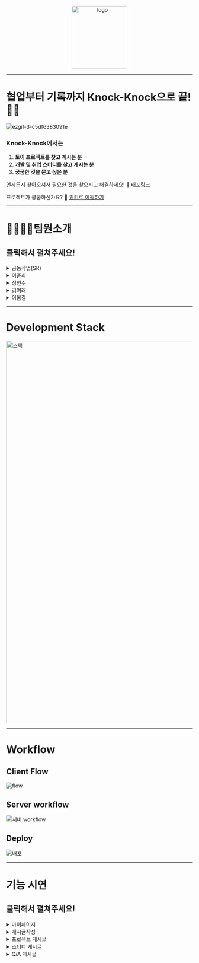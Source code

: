 <p align="center"><img width="150px" height="170px" src="https://user-images.githubusercontent.com/69799645/106813873-e65e0580-66b4-11eb-8f25-06a8163c8b1f.png" alt="logo" /></p>

---

# 협업부터 기록까지 Knock-Knock으로 끝! 👍🏻

![ezgif-3-c5df6383091e](https://user-images.githubusercontent.com/69799645/106683230-78a7d000-6607-11eb-82f6-accfec9d8fce.gif)

### Knock-Knock에서는

1. **토이 프로젝트를 찾고 계시는 분**
2. **개발 및 취업 스터디를 찾고 계시는 분**
3. **궁굼한 것을 묻고 싶은 분**

언제든지 찾아오셔서 필요한 것을 찾으시고 해결하세요! 📎 [배포링크](https://knocknrole.com)

프로젝트가 궁굼하신가요? 📎 [위키로 이동하기](https://github.com/codestates/Knock-Knock-Client/wiki)

---

# 👦🏻👧🏻팀원소개

## 클릭해서 펼쳐주세요!

<details>
  <summary>공동작업(SR)</summary>
  
  - 아이디어 선정 및 선정된 아이템에 대한 개발 컨셉 설정
  - Figma를 이용한 초기 WireFrame 작성
  - Miro를 이용한 Flow Chart 작성
  - DBdiagram을 이용한 Schema 초안 작성
  - API 초안 작성
</details>
<details>
  <summary>이준희</summary>
  
  - [![badge](https://img.shields.io/badge/Github-jun931223-yellow?style=for-the-badge&logo=github)](https://github.com/jun931223)
  - **Role** : Team Leader
  - **Position** : Front-end
  - **Stack** :  React, Hooks, React Router Dom, Axios,CKeditor ,Illustrator, Photoshop
  - **Works** :

**[PM]**

- 프로젝트 기획 및 상황관리
- Frontend-Backend 의견조율 및 팀원 기록관리

**1) UI 기획 및 디자인**

- 포토샵을 이용한 애플리케이션 소스 및 로고 제작
- 일러스트를 이용한 필요한 소스제작
- 애플리케이션 컨셉 및 UI 디자인

**2) 메인페이지**

- 레이아웃 설정 및 UI 디자인
- 컨텐츠 기획

**3) 모달창**

- Modal template 계획
  - 로그인/로그아웃 기능
  - 모달창 라우터 관리
  - O-auth [Github] setting
- 로그인/비로그인에 따른 Application authorization 구분

**4) 게시판**

- 게시판 UI 설계
- 게시물 생성 및 게시판 컴포넌트 계획
- 방정보에서 참여 및 등록, 댓글 기능
- 컨텐츠 이용 시 회원 아이디 체크 [사용자가 계정관리에서 회원양식을 맞추지 않았을 시 이용제한]
- 사용자의 게시물 참여 여부에 따른 반응 계획
- 카테고리(Project, Study, Question)에 따른 기능 분리
- CKeditor을 이용한 게시물 생성 계획
- 게시물 생성 시 카테고리에 따른 양식 폼 계획 및 필수 양식을등록하지 않았을 경우 알람 출력
- Question 카테고리 이용 시 사용자 익명성 기능구연 [질문 전용아이디 발급 및 출력]

**5) 마이페이지**

- 마이페이지
  - UI 디자인
  - 기능 컨셉 계획
- 계정관리
  - 계정관리 양식 폼 및 UI, 기능 계획
  - 스택 선택부분 디자인 및 계획
  - 사용자 아이디 생성 시 양식에 맞춰 입력 유도 [양식에 맞지않을 경우 앱 사용기능 제한]
- 히스토리
  - UI 계획, 기능 컨셉 및 컴포넌트 설계
  - 회고 작성 및 출력 기능 계획
- 마이페이지 utils 관리
</details>
<details>
  <summary>정인수</summary>
  
  - [![badge](https://img.shields.io/badge/Github-jnoodle0503-yellow?style=for-the-badge&logo=github)](https://github.com/jnoodle0503)
  - **Role** : Team Member
  - **Position** : Front-end
  - **Stack** : React, Hooks, React Router Dom,Axios, Email.js
  - **Works** :

**1) 메인페이지**

- 메인페이지 UI 설계
- 메인페이지 섹션 설계
- 검색 필터 기능 구현(게시물 유형, 인원수, 검색어 필터링)

**2) 마이 페이지**

- 사용자 프로필 UI 설계(사용자명, 기분상태, 관심 스택)
- 사용자 참여 게시물 UI 설계(열린 게시물, 닫힌 게시물 필터링)

**3) 회고 관리 페이지**

- 사용자 회고 작성 & 회고 기록 UI 설계와 조회, 삭제 기능 구현
- 회고 기록 Email 보내기 기능 구현(원하는 이메일로 회고기록 전송 가능)

**4) 게시물 정보 페이지**

- 게시물 정보 UI 설계(사이드바에서 게시물 유형 필터링 가능, 게시물제목, 사용스택 등등..)
- 게시물 댓글 기능 구현

**5) 계정 관리 페이지**

- 사용자 계정 수정 폼 UI 설계
- 사용자 정보 수정 기능(사용자명, 성향, 기분상태, 관심스택 등등...)
</details>
<details>
  <summary>김여래</summary>
  
  - [![badge](https://img.shields.io/badge/Github-yrkimyy-yellow?style=for-the-badge&logo=github)](https://github.com/yrkimyy)
  - **Role** : Team Member
  - **Position** : Back-end
  - **Stack** :
    - Server : Node.js(Express), TypeScript
    - Database : MYSQL
    - ORM : TypeORM
    - Auth : oAuth(Google, Github)
    - Deploy : AWS S3, CloudFront
  - **Works** :

**[Server]**

**1) 개발환경 구축을 위한 기본 서버 setting**

- Typescript Config, Typeorm Config 작성
- Route 분기 처리

**2) Typeorm을 통한 스키마디자인에 따른 JoinTable 작성 및 교차 데이터 호출을 위한 로직 작성**

- Post - Comment 간 관계 설정, JoinTable생성
- Post - User간 관계 설정과 JoinTable 생성

**3) Typeorm을 통한 MVC패턴의 Models에 해당하는 entity 및 static 커스텀 메소드 작성**

- Post

  전체 게시물 조회, 유저별 게시글 데이터 조회, 작성자와 유저가 동일할 때 게시글 종료 기능,
  JoinTable 데이터조회, 게시글 고유번호에 따른 조회, 해당 게시글 참가 유저의 요청 시 JoinTable에서 데이터 삭제 기능, 게시글 작성 기능

- Comment

  전체 댓글 조회, 게시물 별 댓글 조회, 댓글 작성 기능, 댓글 삭제 기능,
  유저-게시글 JoinTable 데이터조회, 유저별 댓글 조회 기능

**4)Typescript 기반 MVC 패턴을 이용한 Controller 비지니스 로직 작성**

- OAuth - 깃허브 oauth / google oauth 로그인
- Search - 카테고리, 인원, 타이틀을 통한 검색
- Comment - 게시글 내, 댓글 작성, 조회, 삭제 구현(CRD)
- Posts - 게시글 작성, 조회, 삭제 구현(CRD)
- Profile - 로그인/로그아웃시 세션 부여 및 세션 삭제 기능

**[DevOps]**

**5) AWS 기반 S3, Route53, CloudFront를 이용한 배포**

</details>
<details>
  <summary>이봄결</summary>
  
  - [![badge](https://img.shields.io/badge/Github-BreezeBM-yellow?style=for-the-badge&logo=github)](https://github.com/BreezeBM)
  - **Role** : Team member
  - **Position** : Backend
  - **Stack** : 
    - Server : Node.js(Express), TypeScript
    - Database : MYSQL
    - ORM : TypeORM
    - Deploy : AWS EC2, RDS, ELB, ACM, Route53
  - **Works** :

**[Server]**

**1) 세션 기반 서버 기초 설계, module선정과 설치, Routes 작성**

**2) 서버 MVC로직 설계, TypeORM으로 Entity, Static Method 및 Controller작성**

- User : 정보 조회, 이메일 확인, 프로필 변경, 회원가입 로직, Post와 N:N관계 연결
- Diary : 회고록 작성, 해당 게시물 회고록 조회, 회고록 삭제, 유저 또는 게시물과 join맺기
- Post : 신청 게시물과 유저 join table연결 맺기

**3) 프로젝트, 스터디 참여 신청 로직 작성**

- 프로젝트 신청시 해당하는 포지션 인원 수 만큼을 빼고 DB에 입력
- 스터디 신청시 전체 인원 수에서 빼고 DB에 입력
- 프로젝트 포지션 인원이 0 또는 스터디 총 인원이 0이 될 때 게시물 닫히는 로직

**4) node-schedule을 활용한 로직 작성**

- 게시물 생성 후 7일이 지난 게시물은 자동으로 닫히는 로직

**[DevOps]**

- Route53 도메인 구입 및 https통신을 위해 ACM으로 SSL 인증서 취득
- ELB와 EC2, RDS 배포 및 에러 핸들링
- CloudFront를 활용한 S3, Route53 연결 및 에러핸들링

**[SR]**

- Miro를 활용한 Client Workflow, Server Endpoint 작성
- PowerPoint로 Stack이미지 작성
- Cloudcraft로 Deployflow 이미지 작성
</details>

---

# **Development Stack**

<img width="1031" alt="스택" src="https://user-images.githubusercontent.com/69799645/106436529-8cdcb780-64b7-11eb-868f-5f820f638eff.png">

---

# **Workflow**

## Client Flow

<img src="https://user-images.githubusercontent.com/69799645/106236833-f7d08900-6240-11eb-85b5-3748fbf819bf.png" alt='flow' /></a>

## Server workflow

![서버 workflow](https://user-images.githubusercontent.com/69799645/106230981-ffd5fc00-6233-11eb-918f-64e729a54852.png)

## Deploy

![배포](https://user-images.githubusercontent.com/69799645/106701514-23c98100-662a-11eb-94c5-61ca2ef0c964.png)

---

# **기능 시연**

## 클릭해서 펼쳐주세요!

<details>
<summary>마이페이지</summary>
<img src="https://user-images.githubusercontent.com/69799645/106683247-7fcede00-6607-11eb-949a-91e5db6eb467.gif" alt="마이페이지" />
</details>

<details>
<summary>게시글작성</summary>
<img src="https://user-images.githubusercontent.com/69799645/106683673-4c408380-6608-11eb-9162-cec875cbeacd.gif" alt="게시글작성" />
</details>

<details>
<summary>프로젝트 게시글</summary>
<img src="https://user-images.githubusercontent.com/69799645/106812876-9c285480-66b3-11eb-8735-7566a2bc9c75.gif" alt="프로젝트" />
</details>

<details>
<summary>스터디 게시글</summary>
<img src="https://user-images.githubusercontent.com/69799645/106683701-5793af00-6608-11eb-9b55-c681f106dd6e.gif" alt="스터디" />
</details>

<details>
<summary>Q/A 게시글</summary>
<img src="https://user-images.githubusercontent.com/69799645/106683721-61b5ad80-6608-11eb-9633-99669c8e2649.gif" alt="Q/A" />
</details>
